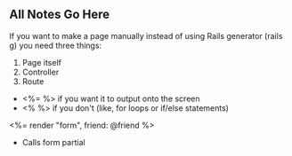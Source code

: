 ## All Notes Go Here

If you want to make a page manually instead of using Rails generator (rails g) you need three things:
1. Page itself
2. Controller
3. Route 

- <%= %> if you want it to output onto the screen
- <% %> if you don't (like, for loops or if/else statements)

<%= render "form", friend: @friend %>
- Calls form partial